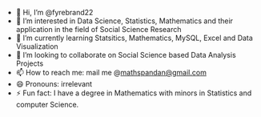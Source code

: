 - 👋 Hi, I’m @fyrebrand22
- 👀 I’m interested in Data Science, Statistics, Mathematics and their application in the field of Social Science Research 
- 🌱 I’m currently learning Statsitics, Mathematics, MySQL, Excel and Data Visualization
- 💞️ I’m looking to collaborate on Social Science based Data Analysis Projects
- 📫 How to reach me: mail me @mathspandan@gmail.com
- 😄 Pronouns: irrelevant
- ⚡ Fun fact: I have a degree in Mathematics with minors in Statistics and computer Science.

<!---
fyrebrand22/fyrebrand22 is a ✨ special ✨ repository because its `README.md` (this file) appears on your GitHub profile.
You can click the Preview link to take a look at your changes.
--->
